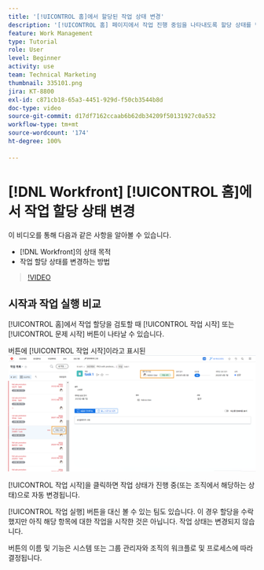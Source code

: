 ```yaml
---
title: '[!UICONTROL 홈]에서 할당된 작업 상태 변경'
description: '[!UICONTROL 홈] 페이지에서 작업 진행 중임을 나타내도록 할당 상태를 변경하는 방법에 대해 알아봅니다.  [!DNL  Workfront]에서 상태가 중요한 이유를 알아봅니다.'
feature: Work Management
type: Tutorial
role: User
level: Beginner
activity: use
team: Technical Marketing
thumbnail: 335101.png
jira: KT-8800
exl-id: c871cb18-65a3-4451-929d-f50cb3544b8d
doc-type: video
source-git-commit: d17df7162ccaab6b62db34209f50131927c0a532
workflow-type: tm+mt
source-wordcount: '174'
ht-degree: 100%

---
```


# [!DNL Workfront] [!UICONTROL 홈]에서 작업 할당 상태 변경

이 비디오를 통해 다음과 같은 사항을 알아볼 수 있습니다.

* [!DNL  Workfront]의 상태 목적
* 작업 할당 상태를 변경하는 방법

>[!VIDEO](https://video.tv.adobe.com/v/335101/?quality=12&learn=on&enablevpops)

## 시작과 작업 실행 비교

[!UICONTROL 홈]에서 작업 할당을 검토할 때 [!UICONTROL 작업 시작] 또는 [!UICONTROL 문제 시작] 버튼이 나타날 수 있습니다.

버튼에 [!UICONTROL 작업 시작]이라고 표시된 ![[!DNL Workfront] [!UICONTROL 홈] 페이지](assets/worker-fundamentals-1.png)

[!UICONTROL 작업 시작]을 클릭하면 작업 상태가 진행 중(또는 조직에서 해당하는 상태)으로 자동 변경됩니다.

[!UICONTROL 작업 실행] 버튼을 대신 볼 수 있는 팀도 있습니다. 이 경우 할당을 수락했지만 아직 해당 항목에 대한 작업을 시작한 것은 아닙니다. 작업 상태는 변경되지 않습니다.

버튼의 이름 및 기능은 시스템 또는 그룹 관리자와 조직의 워크플로 및 프로세스에 따라 결정됩니다.

<!---
learn more URLs
--->
